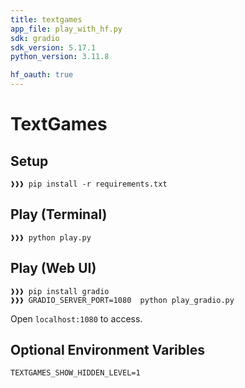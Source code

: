 ```yaml
---
title: textgames
app_file: play_with_hf.py
sdk: gradio
sdk_version: 5.17.1
python_version: 3.11.8

hf_oauth: true
---
```

# TextGames

## Setup
```
❱❱❱ pip install -r requirements.txt
```

## Play (Terminal)
```
❱❱❱ python play.py
```

## Play (Web UI)
```
❱❱❱ pip install gradio
❱❱❱ GRADIO_SERVER_PORT=1080  python play_gradio.py
```
Open `localhost:1080` to access.

## Optional Environment Varibles
```
TEXTGAMES_SHOW_HIDDEN_LEVEL=1
```
